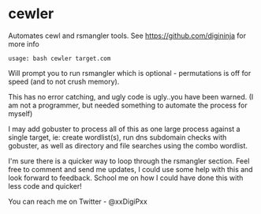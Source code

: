 # cewler
Automates cewl and rsmangler tools. See https://github.com/digininja for more info

    usage: bash cewler target.com

Will prompt you to run rsmangler which is optional - permutations is off for speed (and to not crush memory).

This has no error catching, and ugly code is ugly..you have been warned.
(I am not a programmer, but needed something to automate the process for myself)

I may add gobuster to process all of this as one large process against a single target, ie: create wordlist(s), run dns subdomain checks with gobuster, as well as directory and file searches using the combo wordlist.

I'm sure there is a quicker way to loop through the rsmangler section. Feel free to comment and send me updates, I could use some help with this and look forward to feedback. School me on how I could have done this with less code and quicker!

You can reach me on Twitter - @xxDigiPxx
